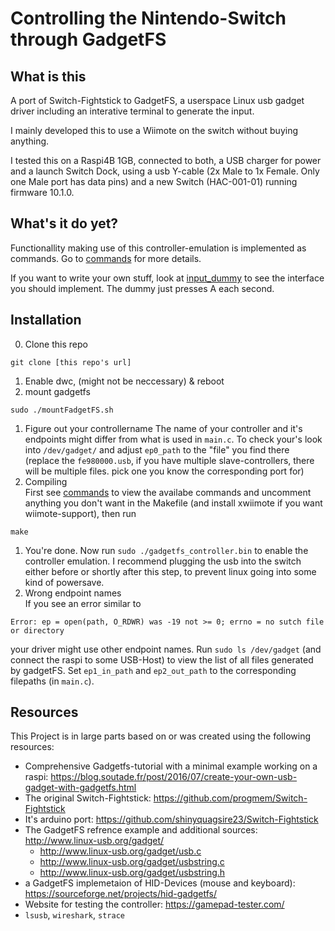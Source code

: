 
# Controlling the Nintendo-Switch through GadgetFS

## What is this

A port of Switch-Fightstick to GadgetFS, a userspace Linux usb gadget driver including an interative terminal to generate the input.

I mainly developed this to use a Wiimote on the switch without buying anything.

I tested this on a Raspi4B 1GB, connected to both, a USB charger for power and a launch Switch Dock, using a usb Y-cable (2x Male to 1x Female. Only one Male port has data pins) and a new Switch (HAC-001-01) running firmware 10.1.0.

## What's it do yet?

Functionallity making use of this controller-emulation is implemented as commands. Go to [commands](./commands/) for more details.

If you want to write your own stuff, look at [input_dummy](input_dummy) to see the interface you should implement. The dummy just presses A each second.

## Installation

0. Clone this repo
```
git clone [this repo's url]
```
1. Enable dwc, (might not be neccessary) & reboot
1. mount gadgetfs
```
sudo ./mountFadgetFS.sh
```
1. Figure out your controllername
The name of your controller and it's endpoints might differ from what is used in `main.c`. To check your's look into `/dev/gadget/` and adjust `ep0_path` to the "file" you find there (replace the `fe980000.usb`, if you have multiple slave-controllers, there will be multiple files. pick one you know the corresponding port for)
1. Compiling  
First see [commands](./commands/) to view the availabe commands and uncomment anything you don't want in the Makefile (and install xwiimote if you want wiimote-support), then run
```
make
```
1. You're done. Now run `sudo ./gadgetfs_controller.bin` to enable the controller emulation. I recommend plugging the usb into the switch either before or shortly after this step, to prevent linux going into some kind of powersave.
1. Wrong endpoint names  
If you see an error similar to
```
Error: ep = open(path, O_RDWR) was -19 not >= 0; errno = no sutch file or directory
```
your driver might use other endpoint names. Run `sudo ls /dev/gadget` (and connect the raspi to some USB-Host) to view the list of all files generated by gadgetFS. Set `ep1_in_path` and `ep2_out_path` to the corresponding filepaths (in `main.c`).
## Resources
This Project is in large parts based on or was created using the following resources:
* Comprehensive Gadgetfs-tutorial with a minimal example working on a raspi: https://blog.soutade.fr/post/2016/07/create-your-own-usb-gadget-with-gadgetfs.html
* The original Switch-Fightstick: https://github.com/progmem/Switch-Fightstick
* It's arduino port: https://github.com/shinyquagsire23/Switch-Fightstick
* The GadgetFS refrence example and additional sources: http://www.linux-usb.org/gadget/
	- http://www.linux-usb.org/gadget/usb.c
	- http://www.linux-usb.org/gadget/usbstring.c
	- http://www.linux-usb.org/gadget/usbstring.h
* a GadgetFS implemetaion of HID-Devices (mouse and keyboard): https://sourceforge.net/projects/hid-gadgetfs/
* Website for testing the controller: https://gamepad-tester.com/
* `lsusb`, `wireshark`, `strace`
